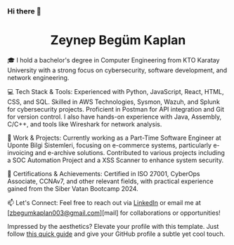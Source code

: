 ### Hi there 👋


<h1 align="center">Zeynep Begüm Kaplan</h1>

🎓 I hold a bachelor's degree in Computer Engineering from KTO Karatay University with a strong focus on cybersecurity, software development, and network engineering.

💻 Tech Stack & Tools:
Experienced with Python, JavaScript, React, HTML, CSS, and SQL.
Skilled in AWS Technologies, Sysmon, Wazuh, and Splunk for cybersecurity projects.
Proficient in Postman for API integration and Git for version control.
I also have hands-on experience with Java, Assembly, C/C++, and tools like Wireshark for network analysis.

🚀 Work & Projects:
Currently working as a Part-Time Software Engineer at Uponte Bilgi Sistemleri, focusing on e-commerce systems, particularly e-invoicing and e-archive solutions.
Contributed to various projects including a SOC Automation Project and a XSS Scanner to enhance system security.

🏅 Certifications & Achievements:
Certified in ISO 27001, CyberOps Associate, CCNAv7, and other relevant fields, with practical experience gained from the Siber Vatan Bootcamp 2024.

📫 Let's Connect:
Feel free to reach out via [LinkedIn][in] or email me at [zbegumkaplan003@gmail.com][mail] for collaborations or opportunities!


Impressed by the aesthetics? Elevate your profile with this template. Just follow [this quick guide](tutorial.md) and give your GitHub profile a subtle yet cool touch.


 [in]: https://www.linkedin.com/in/zeynepbegumkaplan/ "My LinkedIn profile"
